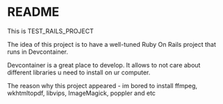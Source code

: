 # README

This is TEST_RAILS_PROJECT

The idea of this project is to have a well-tuned Ruby On Rails project that runs in Devcontainer.

Devcontainer is a great place to develop. It allows to not care about different libraries u need to install on ur computer.

The reason why this project appeared - im bored to install ffmpeg, wkhtmltopdf, libvips, ImageMagick, poppler and etc